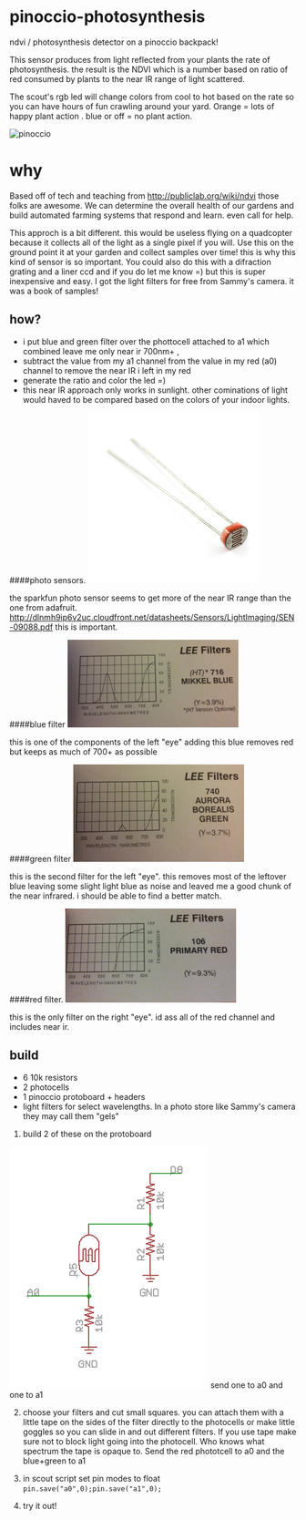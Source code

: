 pinoccio-photosynthesis
=======================

ndvi / photosynthesis detector on a pinoccio backpack!

This sensor produces from light reflected from your plants the rate of photosynthesis. the result is the NDVI which is a number based on ratio of red consumed by plants to the near IR range of light scattered.

The scout's rgb led will change colors from cool to hot based on the rate so you can have hours of fun crawling around your yard. Orange = lots of happy plant action . blue or off = no plant action. 


![pinoccio](./animation3.gif)

# why

Based off of tech and teaching from http://publiclab.org/wiki/ndvi those folks are awesome. We can determine the overall health of our gardens and build automated farming systems that respond and learn. even call for help.

This approch is a bit different. this would be useless flying on a quadcopter because it collects all of the light as a single pixel if you will. Use this on the ground point it at your garden and collect samples over time! this is why this kind of sensor is so important. You could also do this with a difraction grating and a liner ccd and if you do let me know =) but this is super inexpensive and easy. I got the light filters for free from Sammy's camera. it was a book of samples!

## how?

- i put blue and green filter over the phottocell attached to a1 which combined leave me only near ir 700nm+ , 
- subtract the value from my a1 channel from the value in my red (a0) channel to remove the near IR i left in my red
- generate the ratio and color the led =)
- this near IR approach only works in sunlight. other cominations of light would haved to be compared based on the colors of your indoor lights.

####photo sensors.
[![photo sensor](./photo_sensor.jpg)](https://www.sparkfun.com/products/9088)

the sparkfun photo sensor seems to get more of the near IR range than the one from adafruit. http://dlnmh9ip6v2uc.cloudfront.net/datasheets/Sensors/LightImaging/SEN-09088.pdf
this is important.

####blue filter
![photo sensor](./blue_filter.jpg)

this is one of the components of the left "eye" adding this blue removes red but keeps as much of 700+ as possible

####green filter
![photo sensor](./green_filter.jpg)

this is the second filter for the left "eye". this removes most of the leftover blue leaving some slight light blue as noise and leaved me a good chunk of the near infrared. i should be able to find a better match.

####red filter.
![photo sensor](./red_filter.jpg)

this is the only filter on the right "eye". id ass all of the red channel and includes near ir.

## build

- 6 10k resistors
- 2 photocells
- 1 pinoccio protoboard + headers
- light filters for select wavelengths. In a photo store like Sammy's camera they may call them "gels"


1. build 2 of these on the protoboard

![voltage divder](./voltage_divider_schematic.png)
send one to a0 and one to a1

2. choose your filters and cut small squares. you can attach them with a little tape on the sides of the filter directly to the photocells or make little goggles so you can slide in and out different filters. If you use tape make sure not to block light going into the photocell. Who knows what spectrum the tape is opaque to. Send the red phototcell to a0 and the blue+green to a1

3. in scout script set pin modes to float `pin.save("a0",0);pin.save("a1",0);`

4. try it out!



